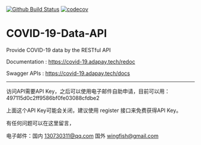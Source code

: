 [![Github Build Status](https://github.com/chinapnr/COVID-19-data/workflows/Python%20App/badge.svg?branch=master)](https://github.com/chinapnr/COVID-19-data/actions)
[![codecov](https://codecov.io/gh/chinapnr/COVID-19-data/branch/master/graph/badge.svg)](https://codecov.io/gh/chinapnr/COVID-19-data)

# COVID-19-Data-API

Provide COVID-19 data by the RESTful API

Documentation :  https://covid-19.adapay.tech/redoc

Swagger APIs : https://covid-19.adapay.tech/docs

---

访问API需要API Key，之后可以使用电子邮件自助申请，目前可以用：497115d0c2ff9586bf0fe03088cfdbe2

上面这个API Key可能会关闭，建议使用 register 接口来免费获得API Key。

有任何问题可以在这里留言，

电子邮件：国内 130730311@qq.com 国外 wingfish@gmail.com
